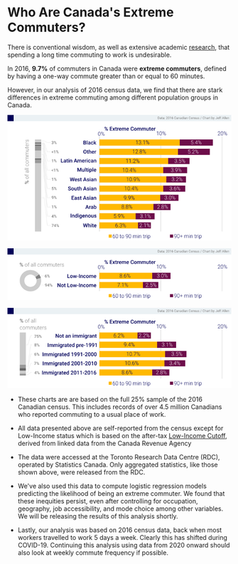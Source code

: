 # Who Are Canada's Extreme Commuters?

There is conventional wisdom, as well as extensive academic [research](https://doi.org/10.1080/01441647.2019.1649317), that spending a long time commuting to work is undesirable.

In 2016, **9.7%** of commuters in Canada were **extreme commuters**, defined by having a one-way commute greater than or equal to 60 minutes.

However, in our analysis of 2016 census data, we find that there are stark differences in extreme commuting among different population groups in Canada.

![race](race_commute.png)

![income](income_commute.png)

![immig](immig_commute.png)


- These charts are are based on the full 25% sample of the 2016 Canadian census. This includes records of over 4.5 million Canadians who reported commuting to a usual place of work.

- All data presented above are self-reported from the census except for Low-Income status which is based on the after-tax [Low-Income Cutoff](https://www12.statcan.gc.ca/census-recensement/2016/ref/dict/fam019-eng.cfm), derived from linked data from the Canada Revenue Agency

- The data were accessed at the Toronto Research Data Centre (RDC), operated by Statistics Canada. Only aggregated statistics, like those shown above, were released from the RDC.

- We've also used this data to compute logistic regression models predicting the likelihood of being an extreme commuter. We found that these inequities persist, even after controlling for occupation, geography, job accessibility, and mode choice among other variables. We will be releasing the results of this analysis shortly.

- Lastly, our analysis was based on 2016 census data, back when most workers travelled to work 5 days a week. Clearly this has shifted during COVID-19. Continuing this analysis using data from 2020 onward should also look at weekly commute frequency if possible.

